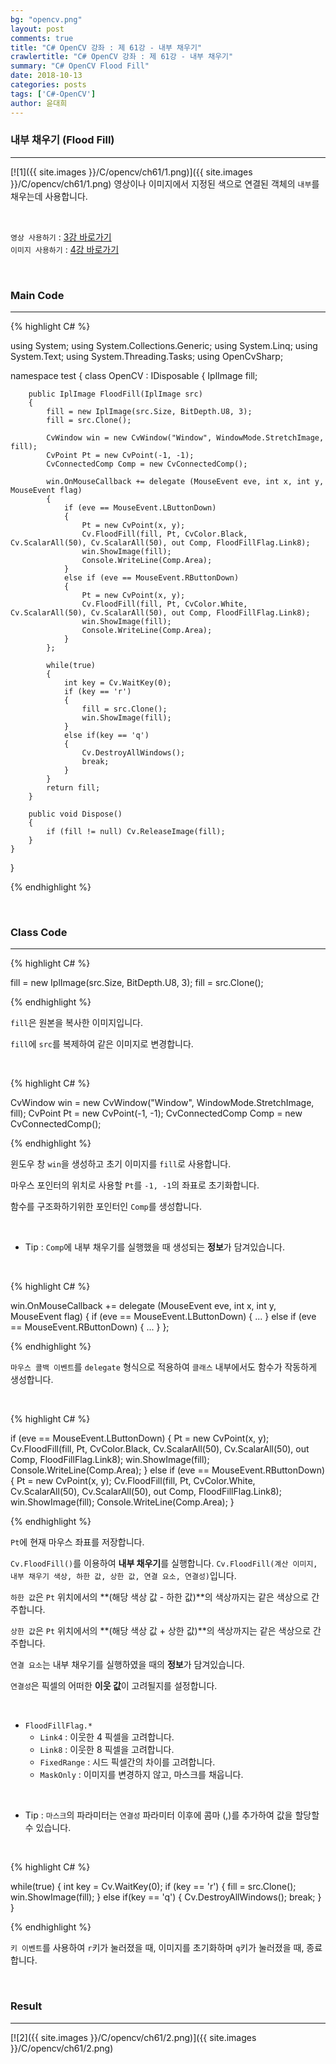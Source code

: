 ```yaml
---
bg: "opencv.png"
layout: post
comments: true
title: "C# OpenCV 강좌 : 제 61강 - 내부 채우기"
crawlertitle: "C# OpenCV 강좌 : 제 61강 - 내부 채우기"
summary: "C# OpenCV Flood Fill"
date: 2018-10-13
categories: posts
tags: ['C#-OpenCV']
author: 윤대희
---
```


### 내부 채우기 (Flood Fill) ###
----------
[![1]({{ site.images }}/C/opencv/ch61/1.png)]({{ site.images }}/C/opencv/ch61/1.png)
영상이나 이미지에서 지정된 색으로 연결된 객체의 `내부`를 채우는데 사용합니다.

<br>

`영상 사용하기` : [3강 바로가기][3강]
<br>
`이미지 사용하기` : [4강 바로가기][4강]

<br>

### Main Code ###
----------
{% highlight C# %}

using System;
using System.Collections.Generic;
using System.Linq;
using System.Text;
using System.Threading.Tasks;
using OpenCvSharp;

namespace test
{
    class OpenCV : IDisposable
    {
        IplImage fill;

        public IplImage FloodFill(IplImage src)
        {
            fill = new IplImage(src.Size, BitDepth.U8, 3);
            fill = src.Clone();

            CvWindow win = new CvWindow("Window", WindowMode.StretchImage, fill);
            CvPoint Pt = new CvPoint(-1, -1);
            CvConnectedComp Comp = new CvConnectedComp();

            win.OnMouseCallback += delegate (MouseEvent eve, int x, int y, MouseEvent flag)
            {
                if (eve == MouseEvent.LButtonDown)
                {
                    Pt = new CvPoint(x, y);
                    Cv.FloodFill(fill, Pt, CvColor.Black, Cv.ScalarAll(50), Cv.ScalarAll(50), out Comp, FloodFillFlag.Link8);
                    win.ShowImage(fill);
                    Console.WriteLine(Comp.Area);                
                }
                else if (eve == MouseEvent.RButtonDown)
                {
                    Pt = new CvPoint(x, y);
                    Cv.FloodFill(fill, Pt, CvColor.White, Cv.ScalarAll(50), Cv.ScalarAll(50), out Comp, FloodFillFlag.Link8);
                    win.ShowImage(fill);
                    Console.WriteLine(Comp.Area);                
                }
            };

            while(true)
            {
                int key = Cv.WaitKey(0);
                if (key == 'r')
                {
                    fill = src.Clone();
                    win.ShowImage(fill);
                }
                else if(key == 'q')
                {
                    Cv.DestroyAllWindows();
                    break;
                }
            }    
            return fill;
        }
            
        public void Dispose()
        {
            if (fill != null) Cv.ReleaseImage(fill);   
        }
    }
}

{% endhighlight %}

<br>

### Class Code ###
----------

{% highlight C# %}

fill = new IplImage(src.Size, BitDepth.U8, 3);
fill = src.Clone();

{% endhighlight %}

`fill`은 원본을 복사한 이미지입니다. 

`fill`에 `src`를 복제하여 같은 이미지로 변경합니다.

<br>

{% highlight C# %}

CvWindow win = new CvWindow("Window", WindowMode.StretchImage, fill);
CvPoint Pt = new CvPoint(-1, -1);
CvConnectedComp Comp = new CvConnectedComp();

{% endhighlight %}

윈도우 창 `win`을 생성하고 초기 이미지를 `fill`로 사용합니다.

마우스 포인터의 위치로 사용할 `Pt`를 `-1, -1`의 좌표로 초기화합니다.

함수를 구조화하기위한 포인터인 `Comp`를 생성합니다.

<br>

* Tip : `Comp`에 내부 채우기를 실행했을 때 생성되는 **정보**가 담겨있습니다.

<br>

{% highlight C# %}

win.OnMouseCallback += delegate (MouseEvent eve, int x, int y, MouseEvent flag)
{
    if (eve == MouseEvent.LButtonDown)
    {
        ...
    }
    else if (eve == MouseEvent.RButtonDown)
    {
        ...
    }
};

{% endhighlight %}

`마우스 콜백 이벤트`를 `delegate` 형식으로 적용하여 `클래스` 내부에서도 함수가 작동하게 생성합니다.

<br>

{% highlight C# %}

if (eve == MouseEvent.LButtonDown)
{
    Pt = new CvPoint(x, y);
    Cv.FloodFill(fill, Pt, CvColor.Black, Cv.ScalarAll(50), Cv.ScalarAll(50), out Comp, FloodFillFlag.Link8);
    win.ShowImage(fill);
    Console.WriteLine(Comp.Area);
}
else if (eve == MouseEvent.RButtonDown)
{
    Pt = new CvPoint(x, y);
    Cv.FloodFill(fill, Pt, CvColor.White, Cv.ScalarAll(50), Cv.ScalarAll(50), out Comp, FloodFillFlag.Link8);
    win.ShowImage(fill);
    Console.WriteLine(Comp.Area);
}

{% endhighlight %}

`Pt`에 현재 마우스 좌표를 저장합니다.

`Cv.FloodFill()`를 이용하여 **내부 채우기**를 실행합니다. `Cv.FloodFill(계산 이미지, 내부 채우기 색상, 하한 값, 상한 값, 연결 요소, 연결성)`입니다.

`하한 값`은 `Pt` 위치에서의 **(해당 색상 값 - 하한 값)**의 색상까지는 같은 색상으로 간주합니다.

`상한 값`은 `Pt` 위치에서의 **(해당 색상 값 + 상한 값)**의 색상까지는 같은 색상으로 간주합니다.

`연결 요소`는 내부 채우기를 실행하였을 때의 **정보**가 담겨있습니다.

`연결성`은 픽셀의 어떠한 **이웃 값**이 고려될지를 설정합니다.

<br>

* `FloodFillFlag.*`
    * `Link4` : 이웃한 4 픽셀을 고려합니다.
    * `Link8` : 이웃한 8 픽셀을 고려합니다.
    * `FixedRange` : 시드 픽셀간의 차이를 고려합니다.
    * `MaskOnly` : 이미지를 변경하지 않고, 마스크를 채웁니다.

<br>

 * Tip : `마스크`의 파라미터는 `연결성` 파라미터 이후에 콤마 (,)를 추가하여 값을 할당할 수 있습니다.

<br>

{% highlight C# %}

while(true)
{
    int key = Cv.WaitKey(0);
    if (key == 'r')
    {
        fill = src.Clone();
        win.ShowImage(fill);
    }
    else if(key == 'q')
    {
        Cv.DestroyAllWindows();
        break;
    }
}

{% endhighlight %}

`키 이벤트`를 사용하여 `r`키가 눌러졌을 때, 이미지를 초기화하며 `q`키가 눌러졌을 때, 종료합니다.

<br>

### Result ###
----------
[![2]({{ site.images }}/C/opencv/ch61/2.png)]({{ site.images }}/C/opencv/ch61/2.png)

[3강]: https://076923.github.io/posts/C-opencv-3/
[4강]: https://076923.github.io/posts/C-opencv-4/


